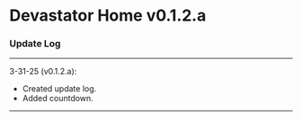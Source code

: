 # Devastator Home v0.1.2.a
### <strong>Update Log</strong>
---
3-31-25 (v0.1.2.a): 
- Created update log.  
- Added countdown.
---
